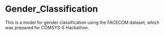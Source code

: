 # Gender_Classification
This is a model for gender classification using the FACECOM dataset, which was prepared for COMSYS-5 Hackathon.
